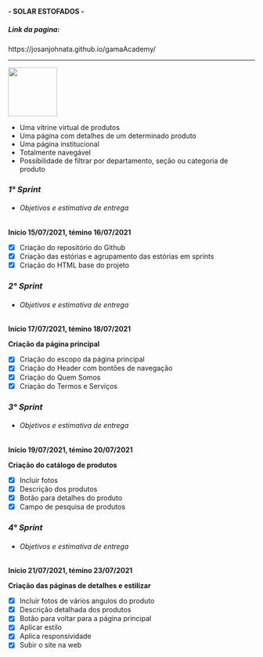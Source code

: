 **- SOLAR ESTOFADOS -**

<h5>Link da pagina:</h5>https://josanjohnata.github.io/gamaAcademy/
<hr/>

<img src="./" style=" width:100px ; height:100px " />

* Uma vitrine virtual de produtos
* Uma página com detalhes de um determinado produto
* Uma página institucional
* Totalmente navegável
* Possibilidade de filtrar por departamento, seção ou categoria de produto

**_<h3>1° Sprint</h3>_**

* **<h6>Objetivos e estimativa de entrega</h6>**

**Início 15/07/2021, témino 16/07/2021**

- [x] Criação do repositório do Github
- [x] Criação das estórias e agrupamento das estórias em sprints
- [x] Criação do HTML base do projeto

**_<h3>2° Sprint</h3>_**

* **<h6>Objetivos e estimativa de entrega</h6>**

**Início 17/07/2021, témino 18/07/2021**

**Criação da página principal**

- [x] Criação do escopo da página principal
- [x] Criação do Header com bontões de navegação
- [x] Criação do Quem Somos
- [x] Criação do Termos e Serviços

**_<h3>3° Sprint</h3>_**

* **<h6>Objetivos e estimativa de entrega</h6>**

**Início 19/07/2021, témino 20/07/2021**

**Criação do catálogo de produtos**

- [x] Incluir fotos
- [x] Descrição dos produtos
- [x] Botão para detalhes do produto
- [x] Campo de pesquisa de produtos

**_<h3>4° Sprint</h3>_**

* **<h6>Objetivos e estimativa de entrega</h6>**

**Início 21/07/2021, témino 23/07/2021**

**Criação das páginas de detalhes e estilizar**

- [x] Incluir fotos de vários angulos do produto
- [x] Descrição detalhada dos produtos
- [x] Botão para voltar para a página principal
- [x] Aplicar estilo
- [x] Aplica responsividade
- [x] Subir o site na web
